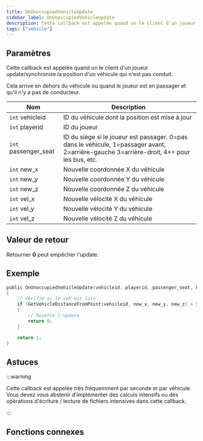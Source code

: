 ```yaml
---
title: OnUnoccupiedVehicleUpdate
sidebar_label: OnUnoccupiedVehicleUpdate
description: Cette callback est appelée quand un le client d'un joueur update/synchronise la position d'un véhicule qui n'est pas conduit.
tags: ["vehicle"]
---
```


## Paramètres

Cette callback est appelée quand un le client d'un joueur update/synchronise la position d'un véhicule qui n'est pas conduit.

Cela arrive en dehors du véhicule ou quand le joueur est en passager et qu'il n'y a pas de conducteur.

| Nom                  | Description                                                                                                                               |
| -------------------- | ----------------------------------------------------------------------------------------------------------------------------------------- |
| `int` vehicleid      | ID du véhicule dont la position est mise à jour                                                                                           |
| `int` playerid       | ID du joueur                                                                                                                              |
| `int` passenger_seat | ID du siège si le joueur est passager. 0=pas dans le véhicule, 1=passager avant, 2=arrière-gauche 3=arrière-droit, 4+= pour les bus, etc. |
| `int` new_x          | Nouvelle coordonnée X du véhicule                                                                                                         |
| `int` new_y          | Nouvelle coordonnée Y du véhicule                                                                                                         |
| `int` new_z          | Nouvelle coordonnée Z du véhicule                                                                                                         |
| `int` vel_x          | Nouvelle vélocité X du véhicule                                                                                                           |
| `int` vel_y          | Nouvelle vélocité Y du véhicule                                                                                                           |
| `int` vel_z          | Nouvelle vélocité Z du véhicule                                                                                                           |

## Valeur de retour

Retourner **0** peut empêcher l'update. 

## Exemple

```c
public OnUnoccupiedVehicleUpdate(vehicleid, playerid, passenger_seat, Float:new_x, Float:new_y, Float:new_z, Float:vel_x, Float:vel_y, Float:vel_z)
{
    // Vérifie si le veh est loin
    if (GetVehicleDistanceFromPoint(vehicleid, new_x, new_y, new_z) > 50.0)
    {
        // Rejette l'update
        return 0;
    }

    return 1;
}
```

## Astuces

:::warning

Cette callback est appelée très fréquemment par seconde et par véhicule. Vous devez vous abstenir d'implémenter des calculs intensifs ou des opérations d'écriture / lecture de fichiers intensives dans cette callback.


:::

## Fonctions connexes
